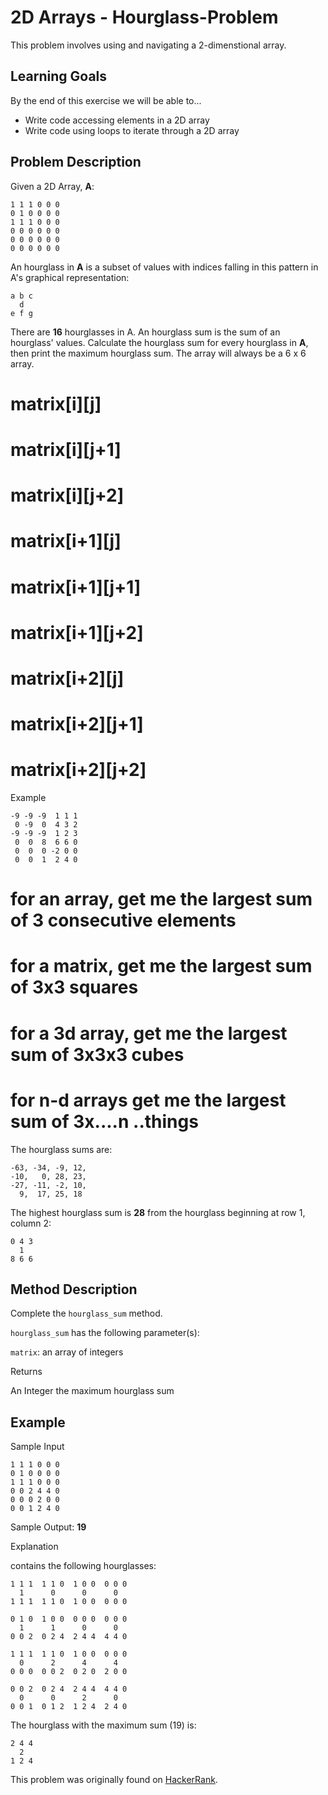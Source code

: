 # 2D Arrays - Hourglass-Problem

This problem involves using and navigating a 2-dimenstional array.

## Learning Goals

By the end of this exercise we will be able to... 

- Write code accessing elements in a 2D array
- Write code using loops to iterate through a 2D array

## Problem Description

Given a  2D Array, **A**:

```
1 1 1 0 0 0
0 1 0 0 0 0
1 1 1 0 0 0
0 0 0 0 0 0
0 0 0 0 0 0
0 0 0 0 0 0
```

An hourglass in **A** is a subset of values with indices falling in this pattern in A's graphical representation:

```
a b c
  d
e f g
```

There are **16** hourglasses in A. An hourglass sum is the sum of an hourglass' values. Calculate the hourglass sum for every hourglass in **A**, then print the maximum hourglass sum. The array will always be a 6 x 6 array.

# matrix[i][j] 
# matrix[i][j+1] 
# matrix[i][j+2] 
# matrix[i+1][j] 
# matrix[i+1][j+1] 
# matrix[i+1][j+2] 
# matrix[i+2][j] 
# matrix[i+2][j+1] 
# matrix[i+2][j+2] 
Example

```
-9 -9 -9  1 1 1 
 0 -9  0  4 3 2
-9 -9 -9  1 2 3
 0  0  8  6 6 0
 0  0  0 -2 0 0
 0  0  1  2 4 0
 ```
 # for an array, get me the largest sum of 3 consecutive elements
 # for a matrix, get me the largest sum of 3x3 squares
 # for a 3d array, get me the largest sum of 3x3x3 cubes 
 # for n-d arrays get me the largest sum of 3x....n ..things
 

The  hourglass sums are:

```
-63, -34, -9, 12, 
-10,   0, 28, 23, 
-27, -11, -2, 10, 
  9,  17, 25, 18
```
The highest hourglass sum is **28**  from the hourglass beginning at row 1, column 2:

```
0 4 3
  1
8 6 6
```

## Method Description

Complete the `hourglass_sum` method.

`hourglass_sum` has the following parameter(s):

`matrix`: an array of integers

Returns

An Integer the maximum hourglass sum


## Example

Sample Input

```
1 1 1 0 0 0
0 1 0 0 0 0
1 1 1 0 0 0
0 0 2 4 4 0
0 0 0 2 0 0
0 0 1 2 4 0
```

Sample Output:  **19**

Explanation

 contains the following hourglasses:

```
1 1 1  1 1 0  1 0 0  0 0 0
  1      0      0      0
1 1 1  1 1 0  1 0 0  0 0 0

0 1 0  1 0 0  0 0 0  0 0 0
  1      1      0      0
0 0 2  0 2 4  2 4 4  4 4 0

1 1 1  1 1 0  1 0 0  0 0 0
  0      2      4      4
0 0 0  0 0 2  0 2 0  2 0 0

0 0 2  0 2 4  2 4 4  4 4 0
  0      0      2      0
0 0 1  0 1 2  1 2 4  2 4 0
```

The hourglass with the maximum sum (19) is:

```
2 4 4
  2
1 2 4
```

This problem was originally found on [HackerRank](https://www.hackerrank.com/challenges/2d-array/problem).